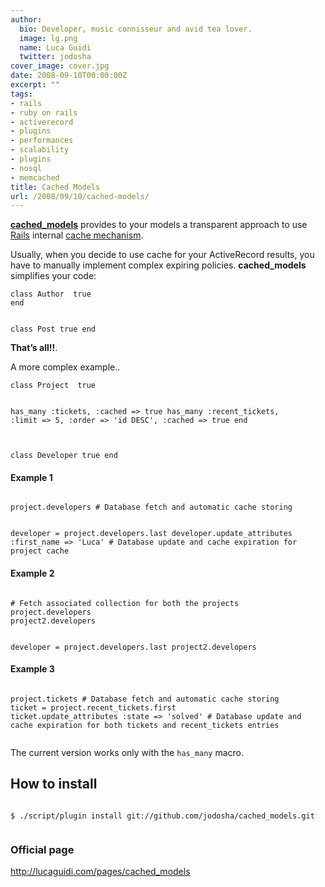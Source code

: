 ```yaml
---
author:
  bio: Developer, music connisseur and avid tea lover.
  image: lg.png
  name: Luca Guidi
  twitter: jodosha
cover_image: cover.jpg
date: 2008-09-10T00:00:00Z
excerpt: ""
tags:
- rails
- ruby on rails
- activerecord
- plugins
- performances
- scalability
- plugins
- nosql
- memcached
title: Cached Models
url: /2008/09/10/cached-models/
---
```


<p><a href="http://lucaguidi.com/pages/cached_models"><strong>cached_models</strong></a> provides to your models a transparent approach to use <a href="http://www.rubyonrails.org" title="Ruby on Rails">Rails</a> internal <a href="http://as.rubyonrails.org/classes/ActiveSupport/Cache.html" title="ActiveSupport::Cache API">cache mechanism</a>.</p>
<p>
  Usually, when you decide to use cache for your ActiveRecord results, you have to manually implement complex expiring policies.
  <strong>cached_models</strong> simplifies your code:<br/><code class="ruby">
class Author  true
end

class Post  true
end
  </code>
  
  <strong>That&#8217;s all!!</strong>.
</p>
<p>
  A more complex example..<br/><code class="ruby">
class Project  true

  has_many :tickets, :cached =&gt; true
  has_many :recent_tickets, :limit =&gt; 5,
    :order =&gt; 'id DESC', :cached =&gt; true
end

class Developer  true
end
  </code>
</p>
<h4>Example 1</h4>
<p>
  <code class="ruby">
project.developers # Database fetch and automatic cache storing

developer = project.developers.last
developer.update_attributes :first_name =&gt; 'Luca' # Database update and cache expiration for project cache
  </code>
</p>

<h4>Example 2</h4>
<p>
  <code class="ruby">
# Fetch associated collection for both the projects
project.developers
project2.developers

developer = project.developers.last
project2.developers 
</code></p>

<h4>Example 3</h4>
<p>
  <code class="ruby">
project.tickets # Database fetch and automatic cache storing
ticket = project.recent_tickets.first
ticket.update_attributes :state =&gt; 'solved' # Database update and cache expiration for both tickets and recent_tickets entries
  </code>
</p>

<p>The current version works only with the <code>has_many</code> macro.</p>

<h2>How to install</h2>
<p>
  <code class="shell">
$ ./script/plugin install git://github.com/jodosha/cached_models.git
  </code>  
</p>

<h3>Official page</h3>
<p><a href="http://lucaguidi.com/pages/cached_models"><a href="http://lucaguidi.com/pages/cached_models">http://lucaguidi.com/pages/cached_models</a></a></p>
